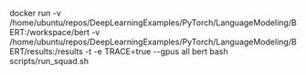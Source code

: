 docker run  -v /home/ubuntu/repos/DeepLearningExamples/PyTorch/LanguageModeling/BERT:/workspace/bert -v /home/ubuntu/repos/DeepLearningExamples/PyTorch/LanguageModeling/BERT/results:/results   -t -e TRACE=true  --gpus all bert bash scripts/run_squad.sh